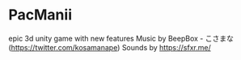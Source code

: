 # PacManii
epic 3d unity game with new features
Music by BeepBox - こさまな (https://twitter.com/kosamanape)
Sounds by https://sfxr.me/